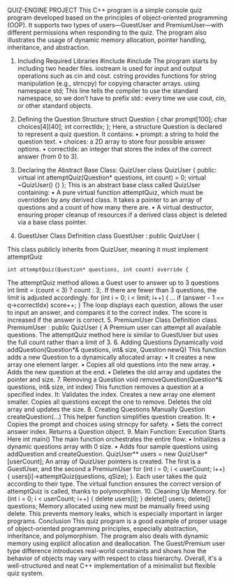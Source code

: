 QUIZ-ENGINE PROJECT
This C++ program is a simple console quiz program developed based on the principles of object-oriented programming (OOP). It supports two types of users—GuestUser and PremiumUser—with different permissions when responding to the quiz. The program also illustrates the usage of dynamic memory allocation, pointer handling, inheritance, and abstraction.
1.	Including Required Libraries
#include <iostream>
#include <cstring>
The program starts by including two header files. iostream is used for input and output operations such as cin and cout. cstring provides functions for string manipulation (e.g., strncpy) for copying character arrays.
using namespace std;
This line tells the compiler to use the standard namespace, so we don’t have to prefix std:: every time we use cout, cin, or other standard objects.
2.	Defining the Question Structure
struct Question {
    char prompt[100];
    char choices[4][40];
    int correctIdx;
};
Here, a structure Question is declared to represent a quiz question. It contains:
•	prompt: a string to hold the question text.
•	choices: a 2D array to store four possible answer options.
•	correctIdx: an integer that stores the index of the correct answer (from 0 to 3).

3.	Declaring the Abstract Base Class: QuizUser
class QuizUser {
public:
    virtual int attemptQuiz(Question* questions, int count) = 0;
    virtual ~QuizUser() {}
};
This is an abstract base class called QuizUser containing:
•	A pure virtual function attemptQuiz, which must be overridden by any derived class. It takes a pointer to an array of questions and a count of how many there are.
•	A virtual destructor, ensuring proper cleanup of resources if a derived class object is deleted via a base class pointer.
4.	GuestUser Class Definition
class GuestUser : public QuizUser {

This class publicly inherits from QuizUser, meaning it must implement attemptQuiz
         
    int attemptQuiz(Question* questions, int count) override {
The attemptQuiz method allows a Guest user to answer up to 3 questions
int limit = (count < 3) ? count : 3;.
If there are fewer than 3 questions, the limit is adjusted accordingly.
for (int i = 0; i < limit; i++) {
    ...
    if (answer - 1 == q->correctIdx) score++;
}
The loop displays each question, allows the user to input an answer, and compares it to the correct index. The score is increased if the answer is correct.
5.	PremiumUser Class Definition
class PremiumUser : public QuizUser {
A Premium user can attempt all available questions. The attemptQuiz method here is similar to GuestUser but uses the full count rather than a limit of 3.
6.	Adding Questions Dynamically
void addQuestion(Question*& questions, int& size, Question newQ)
This function adds a new Question to a dynamically allocated array:
•	It creates a new array one element larger.
•	Copies all old questions into the new array.
•	Adds the new question at the end.
•	Deletes the old array and updates the pointer and size.
7.	Removing a Question
void removeQuestion(Question*& questions, int& size, int index)
This function removes a question at a specified index. It:
Validates the index.
Creates a new array one element smaller.
Copies all questions except the one to remove.
Deletes the old array and updates the size.
8.	Creating Questions Manually
Question createQuestion(...)
This helper function simplifies question creation. It:
•	Copies the prompt and choices using strncpy for safety.
•	Sets the correct answer index.
Returns a Question object.
9. Main Function: Execution Starts Here
int main()
The main function orchestrates the entire flow:
•	Initializes a dynamic questions array with 0 size.
•	Adds four sample questions using addQuestion and createQuestion.
QuizUser** users = new QuizUser*[userCount];
An array of QuizUser pointers is created. The first is a GuestUser, and the second a PremiumUser
for (int i = 0; i < userCount; i++) {
    users[i]->attemptQuiz(questions, qSize);
}.
Each user takes the quiz according to their type. The virtual function ensures the correct version of attemptQuiz is called, thanks to polymorphism.
10. Cleaning Up Memory.
for (int i = 0; i < userCount; i++) {
    delete users[i];
}
delete[] users;
delete[] questions;
Memory allocated using new must be manually freed using delete. This prevents memory leaks, which is especially important in larger programs.
Conclusion
This quiz program is a good example of proper usage of object-oriented programming principles, especially abstraction, inheritance, and polymorphism. The program also deals with dynamic memory using explicit allocation and deallocation. The Guest/Premium user type difference introduces real-world constraints and shows how the behavior of objects may vary with respect to class hierarchy. Overall, it's a well-structured and neat C++ implementation of a minimalist but flexible quiz system.




